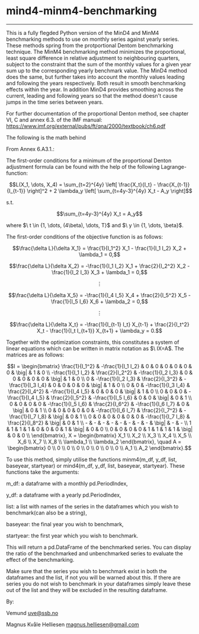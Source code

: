 # mind4-minm4-benchmarking
---
This is a fully flegded Python version of the MinD4 and MinM4 benchmarking methods to use on monthly series against yearly series. These methods spring from the protportional Dentom benchmarking technique. The MinM4 benchmarking method minimizes the proportional, least square difference in relative adjustment to neighbouring quarters, subject to the constraint that the sum of the monthly values for a given year sum up to the corresponding yearly benchmark value. The MinD4 method does the same, but further takes into account the monthly values leading and following the years respectively. Both result in smooth benchmarking effects within the year. In addition MinD4 provides smoothing across the current, leading and following years so that the method doesn't cause jumps in the time series between years.

For further documentation of the proportional Denton method, see chapter VI, C and annex 6.3. of the IMF manual: https://www.imf.org/external/pubs/ft/qna/2000/textbook/ch6.pdf

The following is the math behind 

From Annex 6.A3.1.: 

The first-order conditions for a minimum of the proportional Denton adjustment
formula can be found with the help of the following Lagrange-function:
```math
L(X_1, \dots, X_4) = \sum_{t=2}^{4y} \left[ \frac{X_t}{I_t} - \frac{X_{t-1}}{I_{t-1}} \right]^2 
+ 2 \lambda_y \left[ \sum_{t=4y-3}^{4y} X_t - A_y \right]
```
s.t.
```math
\sum_{t=4y-3}^{4y} X_t = A_y
```

where $\ t \in \{1, \dots, (4\beta), \dots, T\}\$ and $\ y \in \{1, \dots, \beta\}\$.

The first-order conditions of the objective function is as follows:
```math
\frac{\delta L}{\delta X_1} = \frac{1}{I_1^2} X_1 - \frac{1}{I_1 I_2} X_2 + \lambda_1 = 0,
```
```math
\frac{\delta L}{\delta X_2} = -\frac{1}{I_1 I_2} X_1 + \frac{2}{I_2^2} X_2 - \frac{1}{I_2 I_3} X_3 + \lambda_1 = 0,
```
```math
\vdots
```
```math
\frac{\delta L}{\delta X_5} = -\frac{1}{I_4 I_5} X_4 + \frac{2}{I_5^2} X_5 - \frac{1}{I_5 I_6} X_6 + \lambda_2 = 0,
```
```math
\vdots
```
```math
\frac{\delta L}{\delta X_t} = -\frac{1}{I_{t-1} I_t} X_{t-1} + \frac{2}{I_t^2} X_t - \frac{1}{I_t I_{t+1}} X_{t+1} + \lambda_y = 0.
```

Together with the optimization constraints, this constitutes a system of linear equations which can be written in matrix notation as $\ IX=A\$. The matrices are as follows:

```math
I =
\begin{bmatrix}
    \frac{1}{I_1^2} & -\frac{1}{I_1 I_2} & 0 & 0 & 0 & 0 & 0 & 0 & \big| & 1 & 0 \\
    -\frac{1}{I_1 I_2} & \frac{2}{I_2^2} & -\frac{1}{I_2 I_3} & 0 & 0 & 0 & 0 & 0 & \big| & 1 & 0 \\
    0 & -\frac{1}{I_2 I_3} & \frac{2}{I_3^2} & -\frac{1}{I_3 I_4} & 0 & 0 & 0 & 0 & \big| & 1 & 0 \\
    0 & 0 & -\frac{1}{I_3 I_4} & \frac{2}{I_4^2} & -\frac{1}{I_4 I_5} & 0 & 0 & 0 & \big| & 1 & 0 \\
    0 & 0 & 0 & -\frac{1}{I_4 I_5} & \frac{2}{I_5^2} & -\frac{1}{I_5 I_6} & 0 & 0 & \big| & 0 & 1 \\
    0 & 0 & 0 & 0 & -\frac{1}{I_5 I_6} & \frac{2}{I_6^2} & -\frac{1}{I_6 I_7} & 0 & \big| & 0 & 1 \\
    0 & 0 & 0 & 0 & 0 & -\frac{1}{I_6 I_7} & \frac{2}{I_7^2} & -\frac{1}{I_7 I_8} & \big| & 0 & 1 \\
    0 & 0 & 0 & 0 & 0 & 0 & -\frac{1}{I_7 I_8} & \frac{2}{I_8^2} & \big| & 0 & 1 \\
    - & - & - & - & - & - & - & - & \big| & - & - \\
    1 & 1 & 1 & 1 & 0 & 0 & 0 & 1 & \big| & 0 & 0 \\
    0 & 0 & 0 & 0 & 1 & 1 & 1 & 1 & \big| & 0 & 0 \\
\end{bmatrix},

X =
\begin{bmatrix}
    X_1 \\ X_2 \\ X_3 \\ X_4 \\ X_5 \\ X_6 \\ X_7 \\ X_8 \\ \lambda_1 \\ \lambda_2
\end{bmatrix},

\quad
A =
\begin{bmatrix}
    0 \\ 0 \\ 0 \\ 0 \\ 0 \\ 0 \\ 0 \\ 0 \\ A_1 \\ A_2
\end{bmatrix}.
```

To use this method, simply utilise the functions minm4(m_df, y_df, list, baseyear, startyear) or mind4(m_df, y_df, list, baseyear, startyear). These functions take the arguments:

m_df: a dataframe with a monthly pd.PeriodIndex, 

y_df: a dataframe with a yearly pd.PeriodIndex, 

list: a list with names of the series in the dataframes which you wish to benchmark(can also be a string), 

baseyear: the final year you wish to benchmark, 

startyear: the first year which you wish to benchmark.


This will return a pd.DataFrame of the benchmarked series. You can display the ratio of the benchmarked and unbenchmarked series to evaluate the effect of the benchmarking.

Make sure that the series you wish to benchmark exist in both the dataframes and the list, if not you will be warned about this. If there are series you do not wish to benchmark in your dataframes simply leave these out of the list and they will be excluded in the resulting dataframe. 



By:

Vemund <uve@ssb.no>

Magnus Kvåle Helliesen <magnus.helliesen@gmail.com>
